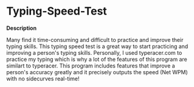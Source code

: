 # Typing-Speed-Test

**Description**

Many find it time-consuming and difficult to practice and improve their typing skills. This typing speed test is a great way to start practicing and improving a person's typing skills. Personally, I used typeracer.com to practice my typing which is why a lot of the features of this program are similart to typeracer. This program includes features that improve a person's accuracy greatly and it precisely outputs the speed (Net WPM) with no sidecurves real-time!
